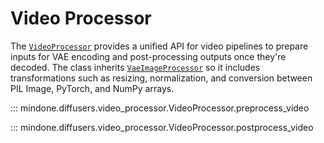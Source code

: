 <!--Copyright 2024 The HuggingFace Team. All rights reserved.

Licensed under the Apache License, Version 2.0 (the "License"); you may not use this file except in compliance with
the License. You may obtain a copy of the License at

http://www.apache.org/licenses/LICENSE-2.0

Unless required by applicable law or agreed to in writing, software distributed under the License is distributed on
an "AS IS" BASIS, WITHOUT WARRANTIES OR CONDITIONS OF ANY KIND, either express or implied. See the License for the
specific language governing permissions and limitations under the License.
-->

# Video Processor

The [`VideoProcessor`](video_processor.md#mindone.diffusers.video_processor.VideoProcessor.preprocess_video) provides a unified API for video pipelines to prepare inputs for VAE encoding and post-processing outputs once they're decoded. The class inherits [`VaeImageProcessor`](image_processor.md#mindone.diffusers.image_processor.VaeImageProcessor) so it includes transformations such as resizing, normalization, and conversion between PIL Image, PyTorch, and NumPy arrays.

::: mindone.diffusers.video_processor.VideoProcessor.preprocess_video

::: mindone.diffusers.video_processor.VideoProcessor.postprocess_video

